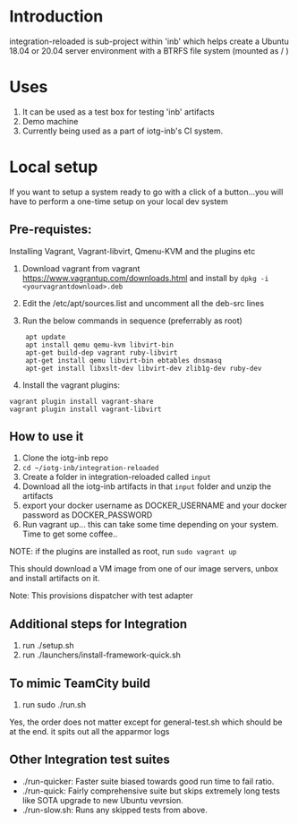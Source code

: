 # Introduction

integration-reloaded is sub-project within 'inb' which helps create a Ubuntu 18.04 or 20.04 server environment 
with a BTRFS file system (mounted as / )

# Uses

1. It can be used as a test box for testing 'inb' artifacts
2. Demo machine
3. Currently being used as a part of iotg-inb's CI system.

# Local setup

If you want to setup a system ready to go with a click of a button...you will have to perform a one-time setup 
on your local dev system

## Pre-requistes:
Installing Vagrant, Vagrant-libvirt, Qmenu-KVM and the plugins etc

1. Download vagrant from vagrant https://www.vagrantup.com/downloads.html and
  install by `dpkg -i <yourvagrantdownload>.deb`

2. Edit the /etc/apt/sources.list and uncomment all the deb-src lines

3. Run the below commands in sequence (preferrably as root)
``` 
    apt update
    apt install qemu qemu-kvm libvirt-bin
    apt-get build-dep vagrant ruby-libvirt
    apt-get install qemu libvirt-bin ebtables dnsmasq
    apt-get install libxslt-dev libvirt-dev zlib1g-dev ruby-dev
```

4. Install the vagrant plugins:
```
vagrant plugin install vagrant-share
vagrant plugin install vagrant-libvirt
```

## How to use it
1. Clone the iotg-inb repo
2. `cd ~/iotg-inb/integration-reloaded`
3. Create a folder in integration-reloaded called `input`
4. Download all the iotg-inb artifacts in that `input` folder and unzip the artifacts 
5. export your docker username as DOCKER_USERNAME and your docker password as DOCKER_PASSWORD
6. Run vagrant up... this can take some time depending on your system. Time to get some coffee..

NOTE: if the plugins are installed as root, run `sudo vagrant up`

This should download a VM image from one of our image servers, unbox and install artifacts on it.

Note: This provisions dispatcher with test adapter

## Additional steps for Integration
1. run ./setup.sh
2. run ./launchers/install-framework-quick.sh


## To mimic TeamCity build
1. run sudo ./run.sh

Yes, the order does not matter except for general-test.sh which should be at the end. it spits out all the apparmor logs

## Other Integration test suites

* ./run-quicker: Faster suite biased towards good run time to fail ratio.
* ./run-quick: Fairly comprehensive suite but skips extremely long tests like SOTA upgrade to new Ubuntu vevrsion.
* ./run-slow.sh: Runs any skipped tests from above.
